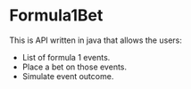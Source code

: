 # Formula1Bet
This is API written in java that allows the users:
* List of formula 1 events.
* Place a bet on those events.
* Simulate event outcome.
